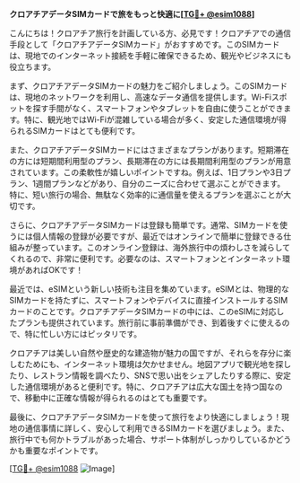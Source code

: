 **クロアチアデータSIMカードで旅をもっと快適に[[TG💪+ @esim1088](https://t.me/s/esim1088)]**

こんにちは！クロアチア旅行を計画している方、必見です！クロアチアでの通信手段として「クロアチアデータSIMカード」がおすすめです。このSIMカードは、現地でのインターネット接続を手軽に確保できるため、観光やビジネスにも役立ちます。

まず、クロアチアデータSIMカードの魅力をご紹介しましょう。このSIMカードは、現地のネットワークを利用し、高速なデータ通信を提供します。Wi-Fiスポットを探す手間がなく、スマートフォンやタブレットを自由に使うことができます。特に、観光地ではWi-Fiが混雑している場合が多く、安定した通信環境が得られるSIMカードはとても便利です。

また、クロアチアデータSIMカードにはさまざまなプランがあります。短期滞在の方には短期間利用型のプラン、長期滞在の方には長期間利用型のプランが用意されています。この柔軟性が嬉しいポイントですね。例えば、1日プランや3日プラン、1週間プランなどがあり、自分のニーズに合わせて選ぶことができます。特に、短い旅行の場合、無駄なく効率的に通信量を使えるプランを選ぶことが大切です。

さらに、クロアチアデータSIMカードは登録も簡単です。通常、SIMカードを使うには個人情報の登録が必要ですが、最近ではオンラインで簡単に登録できる仕組みが整っています。このオンライン登録は、海外旅行中の煩わしさを減らしてくれるので、非常に便利です。必要なのは、スマートフォンとインターネット環境があればOKです！

最近では、eSIMという新しい技術も注目を集めています。eSIMとは、物理的なSIMカードを持たずに、スマートフォンやデバイスに直接インストールするSIMカードのことです。クロアチアデータSIMカードの中には、このeSIMに対応したプランも提供されています。旅行前に事前準備ができ、到着後すぐに使えるので、特に忙しい方にはピッタリです。

クロアチアは美しい自然や歴史的な建造物が魅力の国ですが、それらを存分に楽しむためにも、インターネット環境は欠かせません。地図アプリで観光地を探したり、レストラン情報を調べたり、SNSで思い出をシェアしたりする際に、安定した通信環境があると便利です。特に、クロアチアは広大な国土を持つ国なので、移動中に正確な情報が得られるのはとても重要です。

最後に、クロアチアデータSIMカードを使って旅行をより快適にしましょう！現地の通信事情に詳しく、安心して利用できるSIMカードを選びましょう。また、旅行中でも何かトラブルがあった場合、サポート体制がしっかりしているかどうかも重要なポイントです。

[[TG💪+ @esim1088](https://t.me/s/esim1088) ![Image](https://i.postimg.cc/Y0z9fWf4/image.png)]